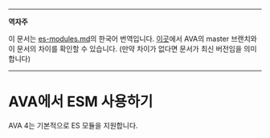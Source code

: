 ___
**역자주**

이 문서는 [es-modules.md](https://github.com/avajs/ava/blob/main/docs/recipes/es-modules.md)의 한국어 번역입니다. [이곳](https://github.com/avajs/ava/compare/71404c23302d825095659c70cb9a1b08251697ad...main#diff-0730bb7c2e8f9ea2438b52e419dd86c9)에서 AVA의 master 브랜치와 이 문서의 차이를 확인할 수 있습니다. (만약 차이가 없다면 문서가 최신 버전임을 의미합니다)
___

# AVA에서 ESM 사용하기

AVA 4는 기본적으로 ES 모듈을 지원합니다.
